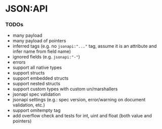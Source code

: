 # JSON:API

### TODOs

- many payload
- many payload of pointers
- inferred tags (e.g. no `jsonapi:"..."` tag, assume it is an attribute and infer name from field name)
- ignored fields (e.g. `jsonapi:"-"`)
- errors
- support all native types
- support structs
- support embedded structs
- support nested structs
- support custom types with custom un/marshallers
- jsonapi spec validation
- jsonapi settings (e.g.: spec version, error/warning on document validation, etc.)
- support omitempty tag
- add overflow check and tests for int, uint and float (both value and pointers)
